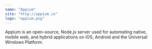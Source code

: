 ```yaml
---
name: "Appium"
site: "http://appium.io"
logo: "appium.png"
---
```


Appium is an open-source, Node.js server used for automating native, mobile web, and hybrid applications on iOS, Android and the Universal Windows Platform.
